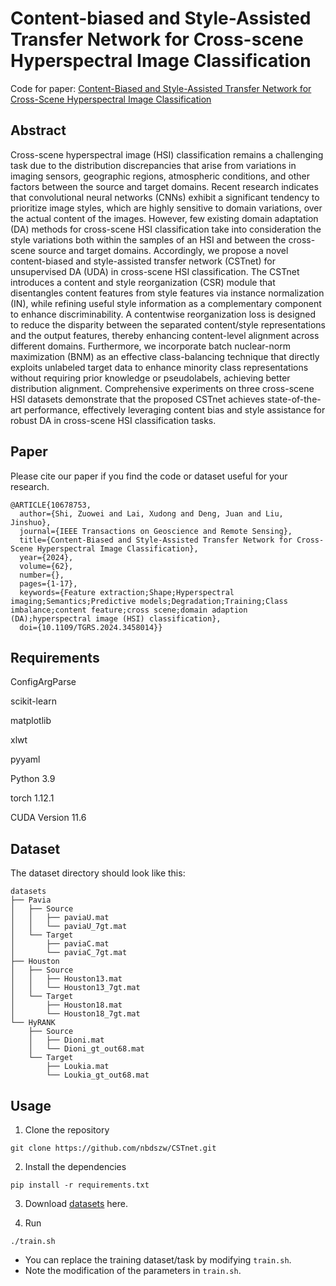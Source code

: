 # Content-biased and Style-Assisted Transfer Network for Cross-scene Hyperspectral Image Classification
Code for paper:
[Content-Biased and Style-Assisted Transfer Network for Cross-Scene Hyperspectral Image Classification](https://ieeexplore.ieee.org/abstract/document/10678753)

## Abstract
Cross-scene hyperspectral image (HSI) classification remains a challenging task due to the distribution discrepancies that arise from variations in imaging sensors, geographic regions, atmospheric conditions, and other factors between the source and target domains. Recent research indicates that convolutional neural networks (CNNs) exhibit a significant tendency to prioritize image styles, which are highly sensitive to domain variations, over the actual content of the images. However, few existing domain adaptation (DA) methods for cross-scene HSI classification take into consideration the style variations both within the samples of an HSI and between the cross-scene source and target domains. Accordingly, we propose a novel content-biased and style-assisted transfer network (CSTnet) for unsupervised DA (UDA) in cross-scene HSI classification. The CSTnet introduces a content and style reorganization (CSR) module that disentangles content features from style features via instance normalization (IN), while refining useful style information as a complementary component to enhance discriminability. A contentwise reorganization loss is designed to reduce the disparity between the separated content/style representations and the output features, thereby enhancing content-level alignment across different domains. Furthermore, we incorporate batch nuclear-norm maximization (BNM) as an effective class-balancing technique that directly exploits unlabeled target data to enhance minority class representations without requiring prior knowledge or pseudolabels, achieving better distribution alignment. Comprehensive experiments on three cross-scene HSI datasets demonstrate that the proposed CSTnet achieves state-of-the-art performance, effectively leveraging content bias and style assistance for robust DA in cross-scene HSI classification tasks.

## Paper
Please cite our paper if you find the code or dataset useful for your research.
```
@ARTICLE{10678753,
  author={Shi, Zuowei and Lai, Xudong and Deng, Juan and Liu, Jinshuo},
  journal={IEEE Transactions on Geoscience and Remote Sensing}, 
  title={Content-Biased and Style-Assisted Transfer Network for Cross-Scene Hyperspectral Image Classification}, 
  year={2024},
  volume={62},
  number={},
  pages={1-17},
  keywords={Feature extraction;Shape;Hyperspectral imaging;Semantics;Predictive models;Degradation;Training;Class imbalance;content feature;cross scene;domain adaption (DA);hyperspectral image (HSI) classification},
  doi={10.1109/TGRS.2024.3458014}}
```

## Requirements
ConfigArgParse

scikit-learn

matplotlib

xlwt

pyyaml

Python 3.9

torch 1.12.1

CUDA Version 11.6

## Dataset
The dataset directory should look like this:
```
datasets
├── Pavia
│   ├── Source
│   │   ├── paviaU.mat
│   │   └── paviaU_7gt.mat
│   └── Target
│       ├── paviaC.mat
│       └── paviaC_7gt.mat
├── Houston
│   ├── Source
│   │   ├── Houston13.mat
│   │   └── Houston13_7gt.mat
│   └── Target
│       ├── Houston18.mat
│       └── Houston18_7gt.mat
└── HyRANK
    ├── Source
    │   ├── Dioni.mat
    │   └── Dioni_gt_out68.mat
    └── Target
        ├── Loukia.mat
        └── Loukia_gt_out68.mat
```

## Usage
1. Clone the repository
```
git clone https://github.com/nbdszw/CSTnet.git
```

2. Install the dependencies
```
pip install -r requirements.txt
```

3. Download [datasets](https://github.com/YuxiangZhang-BIT/Data-CSHSI) here.


4. Run
```
./train.sh
```
* You can replace the training dataset/task by modifying `train.sh`.
* Note the modification of the parameters in `train.sh`.